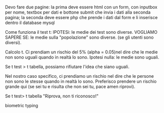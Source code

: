 Devo fare due pagine:
la prima deve essere html con un form, con inputbox per nome, textbox per dati e bottone submit che invia i dati alla seconda pagina;
la seconda deve essere php che prende i dati dal form e li inserisce dentro il database mysql

Come funziona il test t:
IPOTESi: le medie dei test sono diverse.
VOGLIAMO SAPERE SE: le medie sulla "popolazione" sono diverse. (se gli utenti sono diversi).

Calcolo t.
Ci prendiam un rischio del 5% (alpha = 0.05)nel dire che le medie non sono uguali quando in realtà lo sono.
Ipotesi nulla: le medie sono uguali.

Se t test > t tabella, possiamo rifiutare l'idea che siano uguali.

Nel nostro caso specifico, ci prendiamo un rischio nel dire che le persone non sono le stesse quando in realtà lo sono. Preferisco prendere un rischio grande qui (se sei tu e risulta che non sei tu, pace amen riprovi).

Se t test> t tabella "Riprova, non ti riconosco!"

biometric typing